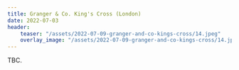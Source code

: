 ```yaml
---
title: Granger & Co. King's Cross (London)
date: 2022-07-03
header:
    teaser: "/assets/2022-07-09-granger-and-co-kings-cross/14.jpeg"
    overlay_image: "/assets/2022-07-09-granger-and-co-kings-cross/14.jpeg"
---
```


TBC.

